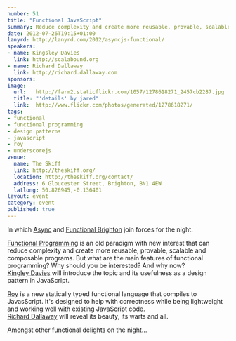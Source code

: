 ```yaml
---
number: 51
title: "Functional JavaScript"
summary: Reduce complexity and create more reusable, provable, scalable and composable programs.
date: 2012-07-26T19:15+01:00
lanyrd: http://lanyrd.com/2012/asyncjs-functional/
speakers:
- name: Kingsley Davies
  link: http://scalabound.org
- name: Richard Dallaway
  link: http://richard.dallaway.com
sponsors:
image:
  url:   http://farm2.staticflickr.com/1057/1278618271_2457cb2287.jpg
  title: "'details' by jared"
  link:  http://www.flickr.com/photos/generated/1278618271/
tags:
- functional
- functional programming
- design patterns
- javascript
- roy
- underscorejs
venue:
  name: The Skiff
  link: http://theskiff.org/
  location: http://theskiff.org/contact/
  address: 6 Gloucester Street, Brighton, BN1 4EW
  latlong: 50.826945,-0.136401
layout: event
category: event
published: true
---
```


In which [Async][#async] and [Functional Brighton][#fbtn] join forces for the night.

[Functional Programming][#fp] is an old paradigm with new interest that can reduce complexity and create more reusable, provable, scalable and composable programs. But what are the main features of functional programming? Why should you be interested? And why now?  
[Kingley Davies][#kingsley] will introduce the topic and its usefulness as a design pattern in JavaScript.

[Roy][#roy] is a new statically typed functional language that compiles to JavasScript. It's designed to help with correctness while being lightweight and working well with existing JavaScript code.  
[Richard Dallaway][#richard] will reveal its beauty, its warts and all.

Amongst other functional delights on the night...

[#async]: http://asyncjs.com
[#fbtn]: http://www.meetup.com/Functional-Brighton/
[#fp]: https://en.wikipedia.org/wiki/Functional_programming
[#roy]: http://roy.brianmckenna.org/
[#kingsley]: http://scalabound.org
[#richard]: http://richard.dallaway.com
